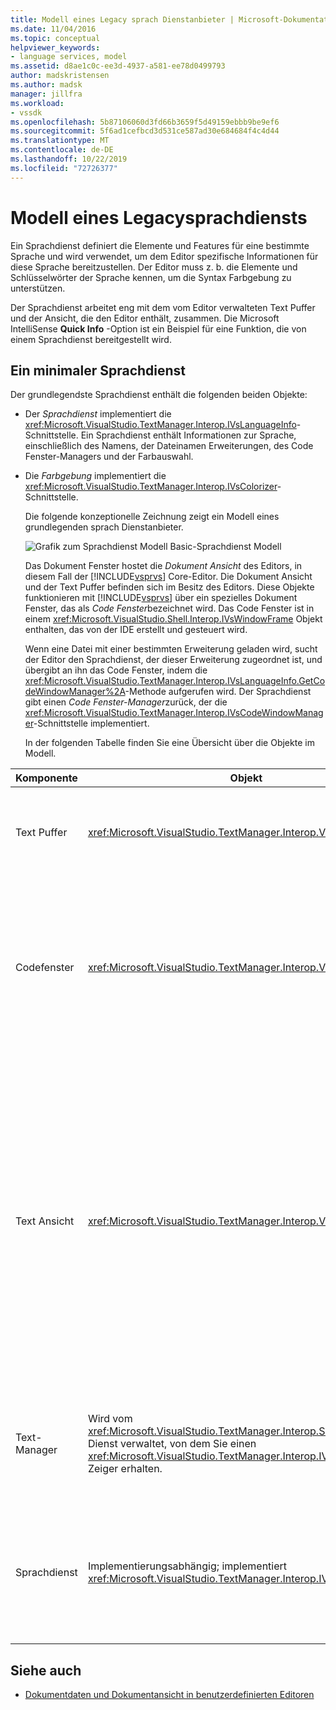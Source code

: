```yaml
---
title: Modell eines Legacy sprach Dienstanbieter | Microsoft-Dokumentation
ms.date: 11/04/2016
ms.topic: conceptual
helpviewer_keywords:
- language services, model
ms.assetid: d8ae1c0c-ee3d-4937-a581-ee78d0499793
author: madskristensen
ms.author: madsk
manager: jillfra
ms.workload:
- vssdk
ms.openlocfilehash: 5b87106060d3fd66b3659f5d49159ebbb9be9ef6
ms.sourcegitcommit: 5f6ad1cefbcd3d531ce587ad30e684684f4c4d44
ms.translationtype: MT
ms.contentlocale: de-DE
ms.lasthandoff: 10/22/2019
ms.locfileid: "72726377"
---
```

# <a name="model-of-a-legacy-language-service"></a>Modell eines Legacysprachdiensts
Ein Sprachdienst definiert die Elemente und Features für eine bestimmte Sprache und wird verwendet, um dem Editor spezifische Informationen für diese Sprache bereitzustellen. Der Editor muss z. b. die Elemente und Schlüsselwörter der Sprache kennen, um die Syntax Farbgebung zu unterstützen.

 Der Sprachdienst arbeitet eng mit dem vom Editor verwalteten Text Puffer und der Ansicht, die den Editor enthält, zusammen. Die Microsoft IntelliSense **Quick Info** -Option ist ein Beispiel für eine Funktion, die von einem Sprachdienst bereitgestellt wird.

## <a name="a-minimal-language-service"></a>Ein minimaler Sprachdienst
 Der grundlegendste Sprachdienst enthält die folgenden beiden Objekte:

- Der *Sprachdienst* implementiert die <xref:Microsoft.VisualStudio.TextManager.Interop.IVsLanguageInfo>-Schnittstelle. Ein Sprachdienst enthält Informationen zur Sprache, einschließlich des Namens, der Dateinamen Erweiterungen, des Code Fenster-Managers und der Farbauswahl.

- Die *Farbgebung* implementiert die <xref:Microsoft.VisualStudio.TextManager.Interop.IVsColorizer>-Schnittstelle.

  Die folgende konzeptionelle Zeichnung zeigt ein Modell eines grundlegenden sprach Dienstanbieter.

  ![Grafik zum Sprachdienst Modell](../../extensibility/media/vslanguageservicemodel.gif "vslanguageservicemodel") Basic-Sprachdienst Modell

  Das Dokument Fenster hostet die *Dokument Ansicht* des Editors, in diesem Fall der [!INCLUDE[vsprvs](../../code-quality/includes/vsprvs_md.md)] Core-Editor. Die Dokument Ansicht und der Text Puffer befinden sich im Besitz des Editors. Diese Objekte funktionieren mit [!INCLUDE[vsprvs](../../code-quality/includes/vsprvs_md.md)] über ein spezielles Dokument Fenster, das als *Code Fenster*bezeichnet wird. Das Code Fenster ist in einem <xref:Microsoft.VisualStudio.Shell.Interop.IVsWindowFrame> Objekt enthalten, das von der IDE erstellt und gesteuert wird.

  Wenn eine Datei mit einer bestimmten Erweiterung geladen wird, sucht der Editor den Sprachdienst, der dieser Erweiterung zugeordnet ist, und übergibt an ihn das Code Fenster, indem die <xref:Microsoft.VisualStudio.TextManager.Interop.IVsLanguageInfo.GetCodeWindowManager%2A>-Methode aufgerufen wird. Der Sprachdienst gibt einen *Code Fenster-Manager*zurück, der die <xref:Microsoft.VisualStudio.TextManager.Interop.IVsCodeWindowManager>-Schnittstelle implementiert.

  In der folgenden Tabelle finden Sie eine Übersicht über die Objekte im Modell.

| Komponente | Objekt | Funktion |
|------------------| - | - |
| Text Puffer | <xref:Microsoft.VisualStudio.TextManager.Interop.VsTextBuffer> | Ein Unicode-Lese-/Schreib-Textstream. Es ist möglich, dass Text andere Codierungen verwendet. |
| Codefenster | <xref:Microsoft.VisualStudio.TextManager.Interop.VsCodeWindow> | Ein Dokument Fenster, das mindestens eine Textansicht enthält. Wenn [!INCLUDE[vsprvs](../../code-quality/includes/vsprvs_md.md)] im MDI-Modus (Multiple Document Interface) ist, ist das Code Fenster ein untergeordnetes MDI-Element. |
| Text Ansicht | <xref:Microsoft.VisualStudio.TextManager.Interop.VsTextView> | Ein Fenster, in dem der Benutzer mithilfe der Tastatur und der Maus navigieren und Text anzeigen kann. Dem Benutzer wird eine Textansicht als Editor angezeigt. Sie können Text Ansichten in normalen Editor Fenstern, im Ausgabefenster und im direkt Fenster verwenden. Darüber hinaus können Sie eine oder mehrere Text Ansichten innerhalb eines Code Fensters konfigurieren. |
| Text-Manager | Wird vom <xref:Microsoft.VisualStudio.TextManager.Interop.SVsTextManager>-Dienst verwaltet, von dem Sie einen <xref:Microsoft.VisualStudio.TextManager.Interop.IVsTextManager> Zeiger erhalten. | Eine Komponente, die allgemeine Informationen verwaltet, die von allen zuvor beschriebenen Komponenten gemeinsam genutzt werden. |
| Sprachdienst | Implementierungsabhängig; implementiert <xref:Microsoft.VisualStudio.TextManager.Interop.IVsLanguageInfo> | Ein Objekt, das den Editor sprachspezifische Informationen wie Syntax Hervorhebung, Anweisungs Vervollständigung und zugehörige Klammern bereitstellt. |

## <a name="see-also"></a>Siehe auch
- [Dokumentdaten und Dokumentansicht in benutzerdefinierten Editoren](../../extensibility/document-data-and-document-view-in-custom-editors.md)